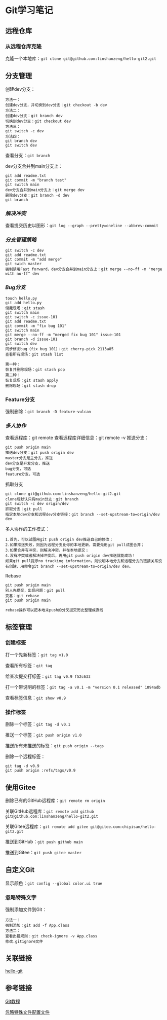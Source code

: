# Git学习笔记

## 远程仓库

### 从远程仓库克隆

克隆一个本地库：`git clone git@github.com:linshanzeng/hello-git2.git`

## 分支管理

创建dev分支：

```text
方法一：
创建dev分支，并切换到dev分支：git checkout -b dev
方法二：
创建dev分支：git branch dev
切换到dev分支：git checkout dev
方法三：
git switch -c dev
方法四：
git branch dev
git switch dev
```

查看分支：`git branch`

dev分支合并到main分支上：

```text
git add readme.txt
git commit -m "branch test"
git switch main
dev分支合并到main分支上：git merge dev
删除dev分支：git branch -d dev
git branch
```

### *解决冲突*

查看提交历史以图形：`git log --graph --pretty=oneline --abbrev-commit`

### *分支管理策略*

```text
git switch -c dev
git add readme.txt
git commit -m "add merge"
git swich master 
强制禁用Fast forward，dev分支合并到main分支上：git merge --no-ff -m "merge with no-ff" dev
```

### *Bug分支*

```text
touch hello.py
git add hello.py
储藏现场：git stash
git switch main
git switch -c issue-101
git add readme.txt
git commit -m "fix bug 101"
git switch main
git merge --no-ff -m "merged fix bug 101" issue-101
git branch -d issue-101
git switch dev
同步修复bug（fix bug 101）：git cherry-pick 2113a85
查看所有现场：git stash list

第一种：
恢复并删除现场：git stash pop
第二种：
恢复现场：git stash apply
删除现场：git stash drop
```

### Feature分支

强制删除：`git branch -D feature-vulcan`

### *多人协作*

查看远程库：git remote
查看远程库详细信息：git remote -v
推送分支：

```text
git push origin main
推送dev分支：git push origin dev
master分支是主分支，推送
dev分支是开发分支，推送
bug分支，可选
feature分支，可选
```

抓取分支

```text
git clone git@github.com:linshanzeng/hello-git2.git
clone后默认只有main分支：git branch
git switch -c dev origin/dev
抓取分支：git pull
指定本地dev分支和远程dev分支链接：git branch --set-upstream-to=origin/dev dev
```

多人协作的工作模式：

```text
1.首先，可以试图用git push origin dev推送自己的修改；
2.如果推送失败，则因为远程分支比你的本地更新，需要先用git pull试图合并；
3.如果合并有冲突，则解决冲突，并在本地提交；
4.没有冲突或者解决掉冲突后，再用git push origin dev推送就能成功！
如果git pull提示no tracking information，则说明本地分支和远程分支的链接关系没有创建，用命令git branch --set-upstream-to=origin/dev dev。
```

Rebase

```text
git push origin main
别人先提交，出现问题：git pull
变基：git rebase
git push origin main

rebase操作可以把本地未push的分叉提交历史整理成直线
```

## 标签管理

### 创建标签

打一个先新标签：`git tag v1.0`

查看所有标签：`git tag`

给某次提交打标签：`git tag v0.9 f52c633`

打一个带说明的标签：`git tag -a v0.1 -m "version 0.1 released" 1094adb`

查看标签信息：`git show v0.9`

### 操作标签

删除一个标签：`git tag -d v0.1`

推送一个标签：`git push origin v1.0`

推送所有未推送的标签：`git push origin --tags`

删除一个远程标签：

```text
git tag -d v0.9
git push origin :refs/tags/v0.9
```

## 使用Gitee

删除已有的GitHub远程库：`git remote rm origin`

关联GitHub远程库：`git remote add github git@github.com:linshanzeng/hello-git2.git`

关联Gitee远程库：`git remote add gitee git@gitee.com:chiyisan/hello-git2.git`

推送到GitHub：`git push github main`

推送到Gitee：`git push gitee master`

## 自定义Git

显示颜色：`git config --global color.ui true`

### 忽略特殊文字

强制添加文件到Git：

```text
方法一：
强制添加：git add -f App.class
方法二：
查看出错规则：git check-ignore -v App.class
修改.gitignore文件
```

## 关联链接

[hello-git](https://github.com/linshanzeng/hello-git)

## 参考链接

[Git教程](https://www.liaoxuefeng.com/wiki/896043488029600/898732792973664)

[忽略特殊文件配置文件](https://github.com/github/gitignore)
